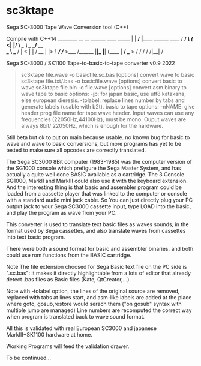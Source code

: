 # sc3ktape
Sega SC-3000 Tape Wave Conversion tool (C++)

Compile with C++14
              ________  __     __
   ______ ____ \_____  \|  | __/  |______  ______   ____ 
  /  ____/ ___\  _(__  <|  |/ \   __\__  \ \____ \_/ __ \
  \___ \\  \___ /       |    < |  |  / __ \|  |_> \  ___/
 /____  >\___  /______  |__|_ \|__| (____  |   __/ \___  >
      \/     \/       \/     \/          \/|__|        \/

 Sega SC-3000 / SK1100 Tape-to-basic-to-tape converter v0.9 2022
   >sc3ktape file.wave -o basicfile.sc.bas  [options] convert wave to basic
   >sc3ktape file.txt/.bas -o basicfile.wave [options] convert basic to wave
   >sc3ktape file.bin -o file.wave [options] convert asm binary to wave
 tape to basic options:
   -jp:      for japan basic, use utf8 katakana, else european dieresis.
   -tolabel: replace lines number by tabs and generate labels (usable with b2t).
 basic to tape options:
   -nNAME: give header prog file name for tape wave header.
 Input waves can use any frequencies (22050Hz,44100Hz), must be mono.
 Ouput waves are always 8bit/ 22050Hz, which is enough for the hardware.


 Still beta but ok to put on main because usable.
 no known bug for basic to wave and wave to basic conversions, but more programs has yet to be tested to make sure all opcodes are correctly translated.
 
 
 The Sega SC3000 8Bit computer (1983-1985) was the computer version of the SG1000 console which prefigure the Sega Master System, and has actually a quite well done BASIC available as a cartridge. The 3 Console SG1000, MarkII and MarkIII could also use it with the keyboard extension. And the interesting thing is that basic and assembler program could be loaded from a cassette player that was linked to the computer or console with a standard audio mini jack cable. So You can just directly plug your PC output jack to your Sega SC3000 cassette input, type LOAD into the basic, and play the program as wave from your PC. 
 
 This converter is used to translate text basic files as waves sounds, in the format used by Sega cassettes, and also translate waves from cassettes into text basic program.
 
  There were both a sound format for basic and assembler binaries, and both could use rom functions from the BASIC cartridge.
 
 Note The file extension choosed for Sega Basic text file on the PC side is ".sc.bas": it makes it directly highlightable from a lots of editor that already detect .bas files as Basic files (Kate, QtCreator,...).
  
 Note with -tolabel option, the lines of the original source are removed, replaced with tabs at lines start, and asm-like labels are added at the place where goto, gosub,restore would serach them ("on gosub" syntax with multiple jump are managed)
 Line numbers are recomputed the correct way when program is translated back to wave sound format. 


 All this is validated with real European SC3000 and japanese MarkIII+SK1100 hardware at home. 

 Working Programs will feed the validation drawer.

 
 To be continued...
 
 
